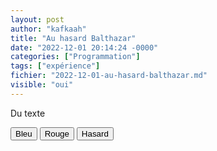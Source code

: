 ```yaml
---
layout: post
author: "kafkaah"
title: "Au hasard Balthazar"
date: "2022-12-01 20:14:24 -0000"
categories: ["Programmation"]
tags: ["expérience"]
fichier: "2022-12-01-au-hasard-balthazar.md"
visible: "oui"
---
```



<!-- Cet élément <script> doit être présent et doit avoir l'id = "scriptacular" -->
<script id="scriptacular" type="text/javascript">
  
  //Ici, on code ce qu'on veut
  
  function couleurAuHasard() {
    return '#' + Math.floor(Math.random() * 16777215).toString(16)
  }
  
  function couleur(el, clr) {
    
    let repeter = 1,
        couleurAppliquee,
        compteur = 0
    
    const p = document.getElementById('para')
    
    if(clr === 'hasard') {
      repeter = 100
    }
    
    const timer = setInterval(() => {
      let couleurAppliquee = clr === 'hasard' ? couleurAuHasard() : clr
      el.style.color = couleurAppliquee 
      p.style.color = couleurAppliquee
      console.log(couleurAppliquee)
      compteur++
      if(compteur >= repeter) {
        clearInterval(timer)
      }
    }, 400)
    
  }

  //Toute fonction requise directement dans la page
  //doit être attribuée à window de cette manière
  window.couleur = couleur
</script>

<!-- On peut injecter n'importe quel code HTML ici  -->
<div id="box">
  <p id="para">Du texte</p>
  <!-- La fonction "couleur" a été déclarée plus haut  -->
  <!-- "this" représente l'élément HTML lui-même (ici, les boutons. Voir "el" dans la fonction)  -->
  <button onclick="couleur(this, 'blue');">Bleu</button>
  <button onclick="couleur(this, 'red');">Rouge</button>
  <button onclick="couleur(this, 'hasard');">Hasard</button>
<div>
  
<!-- Cet élément <style> doit être présent tel quel à la fin du post  -->
<!-- Il permet d'injecter et de rendre actif le code plus haut dans la page  -->
<style onload="const el = document.getElementById('scriptacular');window.addEventListener('load', () => eval(el.innerHTML));"/>
